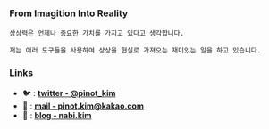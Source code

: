 ### From Imagition Into Reality

```
상상력은 언제나 중요한 가치를 가지고 있다고 생각합니다.

저는 여러 도구들을 사용하여 상상을 현실로 가져오는 재미있는 일을 하고 있습니다.
```


### Links
- 🐦 : **[twitter - @pinot_kim](https://twitter.com/pinot_kim)**
- 📧 : **[mail - pinot.kim@kakao.com](mailto:pinot.kim@kakao.com)**
- 👋 : **[blog - nabi.kim](https://nabi.kim)**
